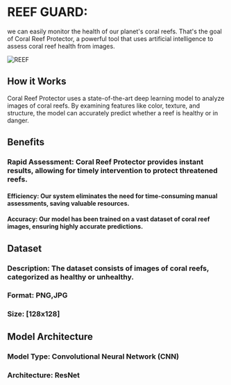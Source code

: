 
 # REEF GUARD:
 we can easily monitor the health of our planet's  coral reefs. 
 That's the goal of Coral Reef Protector, a powerful tool that uses artificial intelligence to assess coral reef health from images.

 
![REEF](https://github.com/user-attachments/assets/b9e0dbee-b6ca-4100-b185-6eb54088b57c)

## How it Works

Coral Reef Protector uses a state-of-the-art deep learning model to analyze images of coral reefs. By examining features like color, texture, and structure, the model can accurately predict whether a reef is healthy or in danger.

## Benefits

 ### Rapid Assessment: Coral Reef Protector provides instant results, allowing for timely intervention to protect threatened reefs.
 #### Efficiency: Our system eliminates the need for time-consuming manual assessments, saving valuable resources.
 #### Accuracy: Our model has been trained on a vast dataset of coral reef images, ensuring highly accurate predictions.

## Dataset
 ### Description: The dataset consists of images of coral reefs, categorized as healthy or unhealthy.
### Format: PNG,JPG
### Size: [128x128]

## Model Architecture
### Model Type: Convolutional Neural Network (CNN)
### Architecture:  ResNet

